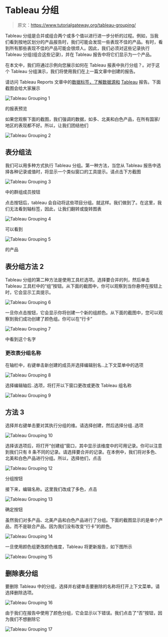 # Tableau 分组

> 原文：<https://www.tutorialgateway.org/tableau-grouping/>

Tableau 分组是合并或组合两个或多个值以进行进一步分析的过程。例如，当我们看到按地区划分的产品报告时，我们可能会发现一些表现不佳的产品。有时，看到所有那些表现不佳的产品可能会很烦人。因此，我们必须对这些记录执行 Tableau 分组(组合这些记录)，并在 Tableau 报告中将它们显示为一个产品。

在本文中，我们将通过示例向您展示如何在 Tableau 报表中执行分组？。对于这个 Tableau 分组演示，我们将使用我们在上一篇文章中创建的报告。

请访问 Tableau Reports 文章中的[数据标签，了解数据源和](https://www.tutorialgateway.org/data-labels-in-tableau-reports/) [Tableau](https://www.tutorialgateway.org/tableau/) 报告。下面截图会给大家展示

![Tableau Grouping 1](img/f58d8d0b0cc3adad27cc2ad155f507a7.png)

的报表预览

如果您观察下面的截图，我们强调的数据，如多、北美和白色产品，在所有国家/地区的表现都不好。所以，让我们团结他们

![Tableau Grouping 2](img/65bc132285c2a459427ccabc80cb3edd.png)

## 表分组法

我们可以用多种方式执行 Tableau 分组。第一种方法，当您从 Tableau 报告中选择各种记录或值时，将显示一个类似窗口的工具提示。请点击下方截图

![Tableau Grouping 3](img/7ef024dfc038411e073d9978de759b9d.png)

中的群组成员按钮

点击按钮后，tableau 会自动将这些项目分组。就这样。我们做到了。在这里，我们无法看到轴标签，因此，让我们翻转或旋转图表

![Tableau Grouping 4](img/a8de1517e408cc0c65ed00ae3862dc66.png)

可以看到

![Tableau Grouping 5](img/850f98e7392e272fd37ed7c34a32301f.png)

的产品

## 表分组方法 2

Tableau 分组的第二种方法是使用工具栏选项。选择要合并的列，然后单击 Tableau 工具栏中的“组”按钮。从下面的截图中，你可以观察到当你悬停在按钮上时，它会显示工具提示。

![Tableau Grouping 6](img/2f18dd7b5df88e1590b433889a252af0.png)

一旦你点击按钮，它会显示你将创建一个新的组颜色。从下面的截图中，您可以观察到我们成功创建了颜色组。你可以在“行卡”

![Tableau Grouping 7](img/479d5b8d6cce462ac18afef7a871ccab.png)

中看到这个名字

### 更改表分组名称

在轴栏中，右键单击新创建的成员并选择编辑别名..上下文菜单中的选项

![Tableau Grouping 8](img/edfd0c04e880a995b251339ccc6f575c.png)

选择编辑轴后..选项，将打开以下窗口更改或更改 Tableau 组名称

![Tableau Grouping 9](img/8f6ec9446539153588ecf2c826acd59c.png)

## 方法 3

选择并右键单击要对其执行分组的维。请选择创建，然后选择分组..选项

![Tableau Grouping 10](img/547f4665624dae694c7f86f5e10e46c4.png)

选择该选项后，将打开“创建组”窗口，其中显示该维度中的可用记录。你可以注意到我们只有 8 条不同的记录。请选择要合并的记录。在本例中，我们将对多色、北美和白色产品进行分组。所以，选择他们，点击

![Tableau Grouping 12](img/6f2ada9a4ed168e1604b8a5e39fcb665.png)

分组按钮

接下来，编辑名称。这里我们改成了多色，点击

![Tableau Grouping 13](img/b76a618bd95acfa936a8fa0e98fe2dbf.png)

确定按钮

虽然我们对多产品、北美产品和白色产品进行了分组。下面的截图显示的是单个产品，而不是联合产品。因为我们没有改变“行卡”的颜色。

![Tableau Grouping 14](img/7efe268a2c3460f82e115e6ea5520aa4.png)

一旦使用颜色组更改颜色维度，Tableau 将更新报告，如下图所示

![Tableau Grouping 15](img/ca34118031be961ba7194488e9e0f510.png)

## 删除表分组

要删除 Tableau 中的分组，选择并右键单击要删除的名称将打开上下文菜单。请选择删除选项。

![Tableau Grouping 16](img/2bb18e673b5cb42391735f37ff180767.png)

由于我们在报告中使用了颜色分组，它会显示以下错误。我们点击了“否”按钮，因为我们不想删除它

![Tableau Grouping 17](img/57ad4799f159f721a01b989cbdf94ce3.png)